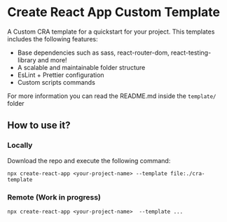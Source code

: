 # Create React App Custom Template

A Custom CRA template for a quickstart for your project. This templates includes the following features:

- Base dependencies such as sass, react-router-dom, react-testing-library and more!
- A scalable and maintainable folder structure
- EsLint + Prettier configuration
- Custom scripts commands

For more information you can read the README.md inside the `template/` folder

## How to use it?

### Locally
Download the repo and execute the following command:

```
npx create-react-app <your-project-name> --template file:./cra-template
```

### Remote (Work in progress)

```
npx create-react-app <your-project-name>  --template ...
```
